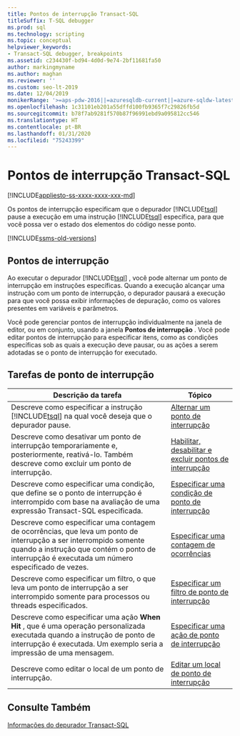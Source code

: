 ```yaml
---
title: Pontos de interrupção Transact-SQL
titleSuffix: T-SQL debugger
ms.prod: sql
ms.technology: scripting
ms.topic: conceptual
helpviewer_keywords:
- Transact-SQL debugger, breakpoints
ms.assetid: c234430f-bd94-4d0d-9e74-2bf11681fa50
author: markingmyname
ms.author: maghan
ms.reviewer: ''
ms.custom: seo-lt-2019
ms.date: 12/04/2019
monikerRange: '>=aps-pdw-2016||=azuresqldb-current||=azure-sqldw-latest||>=sql-server-2016||=sqlallproducts-allversions||>=sql-server-linux-2017||=azuresqldb-mi-current'
ms.openlocfilehash: 1c31101eb201a55dffd100fb9365f7c29826fb5d
ms.sourcegitcommit: b78f7ab9281f570b87f96991ebd9a095812cc546
ms.translationtype: HT
ms.contentlocale: pt-BR
ms.lasthandoff: 01/31/2020
ms.locfileid: "75243399"
---
```

# <a name="transact-sql-breakpoints"></a>Pontos de interrupção Transact-SQL

[!INCLUDE[appliesto-ss-xxxx-xxxx-xxx-md](../../includes/appliesto-ss-xxxx-xxxx-xxx-md.md)]

Os pontos de interrupção especificam que o depurador [!INCLUDE[tsql](../../includes/tsql-md.md)] pause a execução em uma instrução [!INCLUDE[tsql](../../includes/tsql-md.md)] específica, para que você possa ver o estado dos elementos do código nesse ponto.

[!INCLUDE[ssms-old-versions](../../includes/ssms-old-versions.md)]

## <a name="breakpoints"></a>Pontos de interrupção

Ao executar o depurador [!INCLUDE[tsql](../../includes/tsql-md.md)] , você pode alternar um ponto de interrupção em instruções específicas. Quando a execução alcançar uma instrução com um ponto de interrupção, o depurador pausará a execução para que você possa exibir informações de depuração, como os valores presentes em variáveis e parâmetros.

Você pode gerenciar pontos de interrupção individualmente na janela de editor, ou em conjunto, usando a janela **Pontos de interrupção** . Você pode editar pontos de interrupção para especificar itens, como as condições específicas sob as quais a execução deve pausar, ou as ações a serem adotadas se o ponto de interrupção for executado.

## <a name="breakpoint-tasks"></a>Tarefas de ponto de interrupção  
  
|Descrição da tarefa|Tópico|  
|----------------------|-----------|  
|Descreve como especificar a instrução [!INCLUDE[tsql](../../includes/tsql-md.md)] na qual você deseja que o depurador pause.|[Alternar um ponto de interrupção](../../relational-databases/scripting/toggle-a-breakpoint.md)|  
|Descreve como desativar um ponto de interrupção temporariamente e, posteriormente, reativá-lo. Também descreve como excluir um ponto de interrupção.|[Habilitar, desabilitar e excluir pontos de interrupção](../../relational-databases/scripting/enable-disable-and-delete-breakpoints.md)|  
|Descreve como especificar uma condição, que define se o ponto de interrupção é interrompido com base na avaliação de uma expressão Transact-SQL especificada.|[Especificar uma condição de ponto de interrupção](../../relational-databases/scripting/specify-a-breakpoint-condition.md)|  
|Descreve como especificar uma contagem de ocorrências, que leva um ponto de interrupção a ser interrompido somente quando a instrução que contém o ponto de interrupção é executada um número especificado de vezes.|[Especificar uma contagem de ocorrências](../../relational-databases/scripting/specify-a-hit-count.md)|  
|Descreve como especificar um filtro, o que leva um ponto de interrupção a ser interrompido somente para processos ou threads especificados.|[Especificar um filtro de ponto de interrupção](../../relational-databases/scripting/specify-a-breakpoint-filter.md)|  
|Descreve como especificar uma ação **When Hit** , que é uma operação personalizada executada quando a instrução de ponto de interrupção é executada. Um exemplo seria a impressão de uma mensagem.|[Especificar uma ação de ponto de interrupção](../../relational-databases/scripting/specify-a-breakpoint-action.md)|  
|Descreve como editar o local de um ponto de interrupção.|[Editar um local de ponto de interrupção](../../relational-databases/scripting/edit-a-breakpoint-location.md)|  
  
## <a name="see-also"></a>Consulte Também  
 [Informações do depurador Transact-SQL](../../relational-databases/scripting/transact-sql-debugger-information.md)  
  
  
